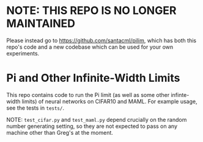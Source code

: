 # NOTE: THIS REPO IS NO LONGER MAINTAINED

Please instead go to https://github.com/santacml/pilim, which has both this repo's code and a new codebase which can be used for your own experiments.




# Pi and Other Infinite-Width Limits

This repo contains code to run the Pi limit (as well as some other infinte-width limits) of neural networks on CIFAR10 and MAML.
For example usage, see the tests in `tests/`. 

NOTE: `test_cifar.py` and `test_maml.py` depend crucially on the random number generating setting, so they are not expected to pass on any machine other than Greg's at the moment.